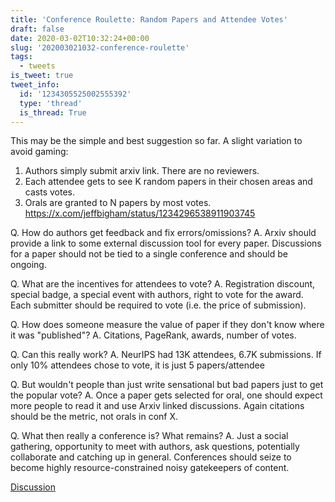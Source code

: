 ```yaml
---
title: 'Conference Roulette: Random Papers and Attendee Votes'
draft: false
date: 2020-03-02T10:32:24+00:00
slug: '202003021032-conference-roulette'
tags:
  - tweets
is_tweet: true
tweet_info:
  id: '1234305525002555392'
  type: 'thread'
  is_thread: True
---
```




This may be the simple and best suggestion so far. A slight variation to avoid gaming:

1. Authors simply submit arxiv link. There are no reviewers.
2. Each attendee gets to see K random papers in their chosen areas and casts votes.
3. Orals are granted to N papers by most votes. <https://x.com/jeffbigham/status/1234296538911903745>

Q. How do authors get feedback and fix errors/omissions? 
A. Arxiv should provide a link to some external discussion tool for every paper. Discussions for a paper should not be tied to a single conference and should be ongoing.

Q. What are the incentives for attendees to vote?
A. Registration discount, special badge, a special event with authors, right to vote for the award. Each submitter should be required to vote (i.e. the price of submission).

Q. How does someone measure the value of paper if they don't know where it was "published"?
A. Citations, PageRank, awards, number of votes.

Q. Can this really work?
A. NeurIPS had 13K attendees, 6.7K submissions. If only 10% attendees chose to vote, it is just 5 papers/attendee

Q. But wouldn't people than just write sensational but bad papers just to get the popular vote?
A. Once a paper gets selected for oral, one should expect more people to read it and use Arxiv linked discussions. Again citations should be the metric, not orals in conf X.

Q. What then really a conference is? What remains?
A. Just a social gathering, opportunity to meet with authors, ask questions, potentially collaborate and catching up in general. Conferences should seize to become highly resource-constrained noisy gatekeepers of content.

[Discussion](https://x.com/sytelus/status/1234305525002555392)
